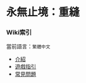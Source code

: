 # 永無止境：重縫

### Wiki索引

當前語言：`繁體中文`

- [介紹](https://github.com/DM-Earth/Cabricality/blob/packwiz/1.18.2/quilt/dev/docs/readme/zh_traditional.md)
- [遊戲指引](https://github.com/DM-Earth/Cabricality/wiki/繁体中文)
- [常見問題](https://github.com/DM-Earth/Cabricality/blob/packwiz/1.18.2/quilt/dev/docs/faq/zh_traditional.md)
